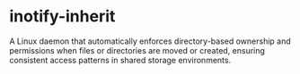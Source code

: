 # inotify-inherit
A Linux daemon that automatically enforces directory-based ownership and permissions when files or directories are moved or created, ensuring consistent access patterns in shared storage environments.
